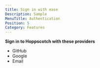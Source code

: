 ```yaml
---
title: Sign in with ease
Description: Sample
MenuTitle: Authentication
Position: 5
Category: Features
---
```


**Sign in to Hoppscotch with these providers**

- GitHub
- Google
- Email
